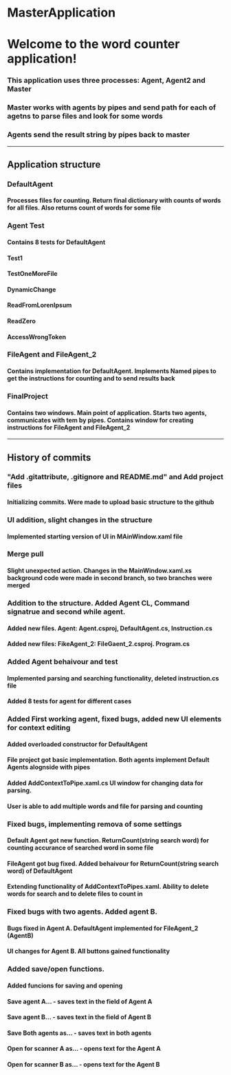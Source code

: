 # MasterApplication
<h1>Welcome to the word counter application!</h1>
<h3>This application uses three processes: Agent, Agent2 and Master</h3>
<h3>Master works with agents by pipes and send path for each of agetns to parse files and look for some words</h3>
<h3>Agents send the result string by pipes back to master</h3>
<hr>
<h2>Application structure</h2>
<h3>DefaultAgent</h3>
<h4>Processes files for counting. Return final dictionary with counts of words for all files. Also returns count of words for some file</h4>

<h3>Agent Test</h3>
<h4>Contains 8 tests for DefaultAgent</h4>
<h4>Test1</h4>
<h4>TestOneMoreFile</h4>
<h4>DynamicChange</h4>
<h4>ReadFromLorenIpsum</h4>
<h4>ReadZero</h4>
<h4>AccessWrongToken</h4>

<h3>FileAgent and FileAgent_2</h3>
<h4>Contains implementation for DefaultAgent. Implements Named pipes to get the instructions for counting and to send results back</h4>

<h3>FinalProject</h3>
<h4>Contains two windows. Main point of application. Starts two agents, communicates with tem by pipes. Contains window for creating instructions for FileAgent and FileAgent_2</h4>
<hr>
<h2>History of commits</h2>
<h3>"Add .gitattribute, .gitignore and README.md" and Add project files</h3>
<h4>Initializing commits. Were made to upload basic structure to the github</h4>
<h3>UI addition, slight changes in the structure</h3>
<h4>Implemented starting version of UI in MAinWindow.xaml file</h4>
<h3>Merge pull</h3>
<h4>Slight unexpected action. Changes in the MainWindow.xaml.xs background code were made in second branch, so two branches were merged</h4>
<h3>Addition to the structure. Added Agent CL, Command signatrue and second while agent.</h3>
<h4>Added new files. Agent: Agent.csproj, DefaultAgent.cs, Instruction.cs</h4>
<h4>Added new files: FikeAgent_2: FileGaent_2.csproj. Program.cs</h4>

<h3>Added Agent behaivour and test</h3>
<h4>Implemented parsing and searching functionality, deleted instruction.cs file</h4>
<h4>Added 8 tests for agent for different cases</h4>

<h3>Added First working agent, fixed bugs, added new  UI elements for context editing</h3>
<h4>Added overloaded constructor for DefaultAgent</h4>
<h4>File project got basic implementation. Both agents implement Default Agents alognside with pipes</h4>
<h4>Added AddContextToPipe.xaml.cs UI window for changing data for parsing.</h4>
<h4>User is able to add multiple words and file for parsing and counting</h4>

<h3>Fixed bugs, implementing remova of some settings</h3>
<h4>Default Agent got new function. ReturnCount(string search word) for counting accurance of searched word in some file</h4>
<h4>FileAgent got bug fixed. Added behaivour for  ReturnCount(string search word) of DefaultAgent</h4>
<h4>Extending functionality of AddContextToPipes.xaml. Ability to delete words for search and to delete files to count in</h4>

<h3>Fixed bugs with two agents. Added agent B.</h3>
<h4>Bugs fixed in Agent A. DefaultAgent implemented for FileAgent_2 (AgentB) </h4>
<h4>UI changes for Agent B. All buttons gained functionality</h4>

<h3>Added save/open functions.</h3>
<h4>Added funcions for saving and opening</h4>
<h4>Save agent A... - saves text in the field of Agent A</h4>
<h4>Save agent B... - saves text in the field of Agent B</h4>
<h4>Save Both agents as... - saves text in both agents</h4>
<h4>Open for scanner A as... - opens text for the Agent A </h4>
<h4>Open for scanner B as... - opens text for the Agent B </h4>
